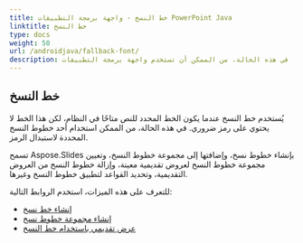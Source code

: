 ```yaml
---
title: خط النسخ - واجهة برمجة التطبيقات PowerPoint Java
linktitle: خط النسخ
type: docs
weight: 50
url: /androidjava/fallback-font/
description: يُستخدم خط النسخ عندما يكون الخط المحدد للنص متاحًا في النظام، لكن هذا الخط لا يحتوي على رمز ضروري. في هذه الحالة، من الممكن أن تستخدم واجهة برمجة التطبيقات PowerPoint Java أحد خطوط النسخ المحددة لاستبدال الرمز.
---
```


## **خط النسخ**
يُستخدم خط النسخ عندما يكون الخط المحدد للنص متاحًا في النظام، لكن هذا الخط لا يحتوي على رمز ضروري. في هذه الحالة، من الممكن استخدام أحد خطوط النسخ المحددة لاستبدال الرمز.

تسمح Aspose.Slides بإنشاء خطوط نسخ، وإضافتها إلى مجموعة خطوط النسخ، وتعيين مجموعة خطوط النسخ لعروض تقديمية معينة، وإزالة خطوط النسخ من العروض التقديمية، وتحديد القواعد لتطبيق خطوط النسخ وغيرها.

للتعرف على هذه الميزات، استخدم الروابط التالية:

- [إنشاء خط نسخ](/slides/androidjava/create-fallback-font)
- [إنشاء مجموعة خطوط نسخ](/slides/androidjava/create-fallback-fonts-collection)
- [عرض تقديمي باستخدام خط النسخ](/slides/androidjava/render-presentation-with-fallback-font)
